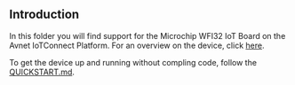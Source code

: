 ## Introduction
 In this folder you will find support for the Microchip WFI32 IoT Board on the Avnet IoTConnect Platform.
 For an overview on the device, click [here](https://github.com/avnet-iotconnect/avnet-iotconnect.github.io/blob/main/documentation/iotc-azurertos-sdk/samples/wfi32iot/INTRODUCTION.md).
 
 To get the device up and running without compling code, follow the [QUICKSTART.md](https://github.com/avnet-iotconnect/iotc-azurertos-sdk/blob/main/samples/wfi32iot/QUICKSTART.md).
